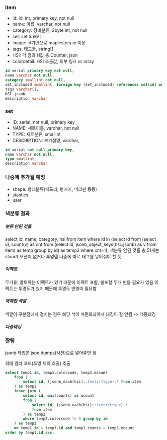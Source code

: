 ### item
- id: id, int, primary key, not null
- name: 이름, varchar, not null
- category: 장비분류, 2byte int, not null
- set: set 외래키
- image: id기반으로 maplestory.io 이용
- tags: 태그들, string[] 
- HSI: 각 점의 H값 총 Counter, json
- colordetail: HSI 추출값, 외부 링크 or array
```sql
id serial primary key not null,
name varchar not null,
category smallint not null,
set_included smallint, foreign key (set_included) references set(id) on delete set null on update cascade,
tags varchar[],
HSI jsonb
description varchar
```

### set
- ID: serial, not null, primary key
- NAME: 세트이름, varchar, not null
- TYPE: 세트분류, smallint
- DESCRIPTION: 부가설명, varchar, 
```sql
id serial not null primary key,
name varchar not null,
type smallint,
description varchar
```



### 나중에 추가될 예정
- shape: 형태분류(페도라, 벙거지, 머리핀 등등)
- stastics
- user

### 색분류 결과
##### 분류 안된 것들
select id, name, category, hsi from item where id in (select id from (select id, count(v) as cnt from (select id, jsonb_object_keys(hsi::jsonb) as v from item) as temp group by id) as temp2 where cnt=1);
색분류 안된 것들 총 51개는 stand1 모션이 없거나 투명템
나중에 따로 태그를 넣어줘야 할 듯
##### 이펙트
무기류, 망토류는 이펙트가 있기 때문에 이펙트 포함, 불포함 두개 만들 필요가 있음
이펙트는 투명도가 있기 때문에 투명도 반영이 필요함
##### 애매한 색깔
색깔이 구분점에서 걸치는 경우 해당 색이 파편화되어서 태깅이 잘 안됨 -> 다중태깅
##### 다중태깅


### 짤팁
jsonb 타입은 json.dumps(사전)으로 넣어주면 됨

최대 컬러 코드(투명 제외 추출) 추출
```sql
select temp1.id, temp1.colorcode, temp3.mcount 
    from (
        select id, (jsonb_each(hsi)::text::ttype).* from item
    ) as temp1 
    inner join (
        select id, max(counts) as mcount 
        from (
            select id, (jsonb_each(hsi)::text::ttype).* 
            from item
        ) as temp2 
        where temp2.colorcode != 0 group by id
    ) as temp3 
    on temp1.id = temp3.id and temp1.counts = temp3.mcount 
order by temp1.id asc;
```
